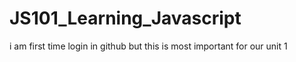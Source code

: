 # JS101_Learning_Javascript

i am first time login in github
but this is most important for our unit 1
